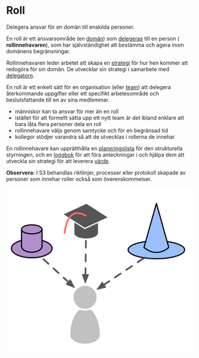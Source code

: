 # Roll

<summary>
Delegera ansvar för en domän till enskilda personer.
</summary>

En roll är ett ansvarsområde (en [domän](glossary:domain)) som [delegeras](glossary:delegation) till en person ( **rollinnehavaren**), som har självständighet att bestämma och agera inom domänens begränsningar.

Rollinnehavaren leder arbetet att skapa en [strategi](glossary:strategy) för hur hen kommer att redogöra för sin domän. De utvecklar sin strategi i samarbete med [delegatorn](glossary:delegator).

En roll är ett enkelt sätt för en organisation (eller [team](glossary:team)) att delegera återkommande uppgifter eller ett specifikt arbetesområde och beslutsfattande till en av sina medlemmar.

- människor kan ta ansvar för mer än en roll
- istället för att formellt sätta upp ett nytt team är det ibland enklare att bara låta flera personer dela en roll
- rollinnehavare väljs genom samtycke och för en begränsad tid
- kollegor stödjer varandra så att de utvecklas i rollerna de innehar

En rollinnehavare kan upprätthålla en [planeringslista](glossary:backlog) för den strukturella styrningen, och en [loggbok](glossary:logbook) för att föra anteckningar i och hjälpa dem att utveckla sin strategi för att leverera [värde](glossary:value).

**Observera:** I S3 behandlas riktlinjer, processer eller protokoll skapade av personer som innehar roller också som överenskommelser.

![Människor kan ta ansvar för mer än en roll](img/illustrations/roles.png)